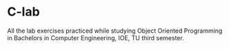# C-lab
All the lab exercises practiced while studying Object Oriented Programming in Bachelors in Computer Engineering, IOE, TU third semester.
